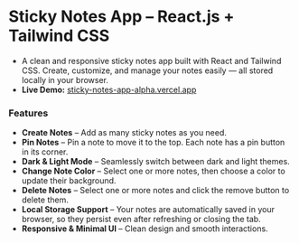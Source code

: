 # Sticky Notes App – React.js + Tailwind CSS
- A clean and responsive sticky notes app built with React and Tailwind CSS. Create, customize, and manage your notes easily — all stored locally in your browser.
- **Live Demo:** [sticky-notes-app-alpha.vercel.app](https://sticky-notes-app-alpha.vercel.app/)

### Features
- **Create Notes** – Add as many sticky notes as you need.
- **Pin Notes** – Pin a note to move it to the top. Each note has a pin button in its corner.
- **Dark & Light Mode** – Seamlessly switch between dark and light themes.
- **Change Note Color** – Select one or more notes, then choose a color to update their background.
- **Delete Notes** – Select one or more notes and click the remove button to delete them.
- **Local Storage Support** – Your notes are automatically saved in your browser, so they persist even after refreshing or closing the tab.
- **Responsive & Minimal UI** – Clean design and smooth interactions.
